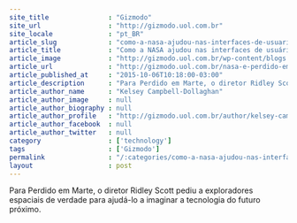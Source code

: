 ```yaml
---
site_title               : "Gizmodo"
site_url                 : "http://gizmodo.uol.com.br"
site_locale              : "pt_BR"
article_slug             : "como-a-nasa-ajudou-nas-interfaces-de-usuario-tao-realistas-de-perdido-em-marte"
article_title            : "Como a NASA ajudou nas interfaces de usuário tão realistas de “Perdido em Marte”"
article_image            : "http://gizmodo.uol.com.br/wp-content/blogs.dir/8/files/2015/10/Interfaces-de-Perdido-em-Marte-11.jpg"
article_url              : "http://gizmodo.uol.com.br/nasa-e-perdido-em-marte/"
article_published_at     : "2015-10-06T10:18:00-03:00"
article_description      : "Para Perdido em Marte, o diretor Ridley Scott pediu a exploradores espaciais de verdade para ajudá-lo a imaginar a tecnologia do futuro próximo."
article_author_name      : "Kelsey Campbell-Dollaghan"
article_author_image     : null
article_author_biography : null
article_author_profile   : "http://gizmodo.uol.com.br/author/kelsey-campbell-dollaghan/"
article_author_facebook  : null
article_author_twitter   : null
category                 : ['technology']
tags                     : ['Gizmodo']
permalink                : "/:categories/como-a-nasa-ajudou-nas-interfaces-de-usuario-tao-realistas-de-perdido-em-marte/"
layout                   : post
---
```


Para Perdido em Marte, o diretor Ridley Scott pediu a exploradores espaciais de verdade para ajudá-lo a imaginar a tecnologia do futuro próximo.
